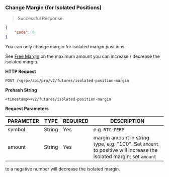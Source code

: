 ### Change Margin (for Isolated Positions)

> Successful Response

```json
{
    "code": 0
}
```

You can only change margin for isolated margin positions.

See [Free Margin](#free-margin) on the maximum amount you can increase / decrease the isolated margin.

**HTTP Request**

`POST /<grp>/api/pro/v2/futures/isolated-position-margin`

**Prehash String**

`<timestamp>+v2/futures/isolated-position-margin`


**Request Parameters**

PARAMETER  | TYPE   | REQUIRED | DESCRIPTION
---------- |--------| -------- | ---------------
symbol     | String |  Yes     | e.g. `BTC-PERP`
amount     | String |  Yes     | margin amount in string type, e.g. "100". Set `amount` to positive will increase the isolated margin; set `amount` 
to a negative number will decrease the isolated margin. 
